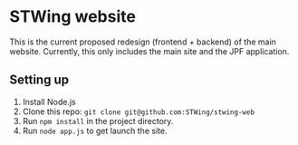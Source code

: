 STWing website
==============

This is the current proposed redesign (frontend + backend) of the main website.
Currently, this only includes the main site and the JPF application.

Setting up
----------
1. Install Node.js
2. Clone this repo: `git clone git@github.com:STWing/stwing-web`
3. Run `npm install` in the project directory.
4. Run `node app.js` to get launch the site.
